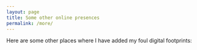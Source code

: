 ```yaml
---
layout: page
title: Some other online presences
permalink: /more/
---
```


Here are some other places where I have added my foul digital footprints: 
